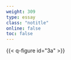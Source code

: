 ```yaml
---
weight: 309
type: essay
class: "notitle"
online: false
toc: false
---
```


{{< q-figure id="3a" >}}
